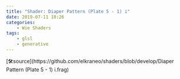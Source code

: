 ```yaml
---
title: "Shader: Diaper Pattern (Plate 5 - 1) i"
date: 2019-07-11 18:26
categories:
	- Wie Shaders
tags:
	- glsl
	- generative
---
```


<section>
	<canvas class="glslCanvas" data-fragment-url="https://raw.githubusercontent.com/elkraneo/shaders/develop/Diaper Pattern (Plate 5 - 1) i.frag">
	</canvas>
</section>
[🛠source](https://github.com/elkraneo/shaders/blob/develop/Diaper Pattern (Plate 5 - 1) i.frag)